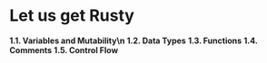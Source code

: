 # Let us get Rusty
**1.1. Variables and Mutability\n**
**1.2. Data Types**
**1.3. Functions**
**1.4. Comments**
**1.5. Control Flow**
